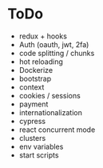 # ToDo

- redux + hooks
- Auth (oauth, jwt, 2fa)
- code splitting / chunks
- hot reloading
- Dockerize
- bootstrap
- context
- cookies / sessions
- payment
- internationalization
- cypress
- react concurrent mode
- clusters
- env variables
- start scripts

<!-- AU/src/root/root-module.jsx -->
<!-- AU/src/src/shrade/logger.ts -->
